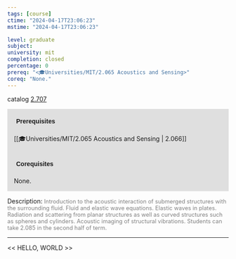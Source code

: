 ```yaml
---
tags: [course]
ctime: "2024-04-17T23:06:23"
mstime: "2024-04-17T23:06:23"

level: graduate
subject: 
university: mit
completion: closed
percentage: 0
prereq: "<🎓Universities/MIT/2.065 Acoustics and Sensing>"
coreq: "None."
---
```


catalog [2.707](http://student.mit.edu/catalog/m2b.html#2.707)

<span style="display: block; padding: 15px; background-color: rgb(100, 100, 100, 0.2);"><font id="m_prereq1918_0" style="display: block; font-family: Arial, sans-serif; font-weight: bold; padding: 5px">Prerequisites</font><br><span id="prereq1918_0">[[🎓Universities/MIT/2.065 Acoustics and Sensing | 2.066]]</span></span>
<span style="display: block; padding: 15px; background-color: rgb(100, 100, 100, 0.2);"><font id="m_coreq1918_0" style="display: block; font-family: Arial, sans-serif; font-weight: bold; padding: 5px">Corequisites</font><br><span id="coreq1918_0">None.</span></span>

<font style="">Description:</font>
<font style="color: grey; font-size: 0.8rem;">Introduction to the acoustic interaction of submerged structures with the surrounding fluid. Fluid and elastic wave equations. Elastic waves in plates. Radiation and scattering from planar structures as well as curved structures such as spheres and cylinders. Acoustic imaging of structural vibrations. Students can take 2.085 in the second half of term.</font>



---

<< HELLO, WORLD >>
